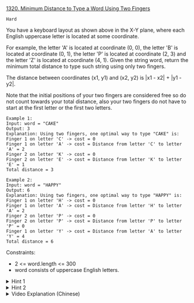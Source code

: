 [1320. Minimum Distance to Type a Word Using Two Fingers](https://leetcode.com/problems/minimum-distance-to-type-a-word-using-two-fingers/)

`Hard`

You have a keyboard layout as shown above in the X-Y plane, where each English uppercase letter is located at some coordinate.

For example, the letter 'A' is located at coordinate (0, 0), the letter 'B' is located at coordinate (0, 1), the letter 'P' is located at coordinate (2, 3) and the letter 'Z' is located at coordinate (4, 1).
Given the string word, return the minimum total distance to type such string using only two fingers.

The distance between coordinates (x1, y1) and (x2, y2) is |x1 - x2| + |y1 - y2|.

Note that the initial positions of your two fingers are considered free so do not count towards your total distance, also your two fingers do not have to start at the first letter or the first two letters.

```
Example 1:
Input: word = "CAKE"
Output: 3
Explanation: Using two fingers, one optimal way to type "CAKE" is: 
Finger 1 on letter 'C' -> cost = 0 
Finger 1 on letter 'A' -> cost = Distance from letter 'C' to letter 'A' = 2 
Finger 2 on letter 'K' -> cost = 0 
Finger 2 on letter 'E' -> cost = Distance from letter 'K' to letter 'E' = 1 
Total distance = 3

Example 2:
Input: word = "HAPPY"
Output: 6
Explanation: Using two fingers, one optimal way to type "HAPPY" is:
Finger 1 on letter 'H' -> cost = 0
Finger 1 on letter 'A' -> cost = Distance from letter 'H' to letter 'A' = 2
Finger 2 on letter 'P' -> cost = 0
Finger 2 on letter 'P' -> cost = Distance from letter 'P' to letter 'P' = 0
Finger 1 on letter 'Y' -> cost = Distance from letter 'A' to letter 'Y' = 4
Total distance = 6
``` 

Constraints:

- 2 <= word.length <= 300
- word consists of uppercase English letters.

<details>
<summary>Hint 1</summary>

Use dynamic programming.

</details>

<details>
<summary>Hint 2</summary>

dp[i][j][k]: smallest movements when you have one finger on i-th char and the other one on j-th char already having written k first characters from word.

</details>

<details>
<summary>Video Explanation (Chinese)</summary>

[HuifengGuan](https://www.youtube.com/watch?v=um5t3Ea3PXA&ab_channel=HuifengGuan)
</details>